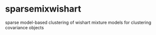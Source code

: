 # sparsemixwishart
sparse model-based clustering of wishart mixture models for clustering covariance objects
